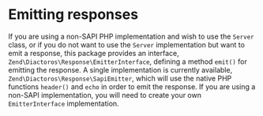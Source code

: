 # Emitting responses

If you are using a non-SAPI PHP implementation and wish to use the `Server` class, or if you do not
want to use the `Server` implementation but want to emit a response, this package provides an
interface, `Zend\Diactoros\Response\EmitterInterface`, defining a method `emit()` for emitting the
response. A single implementation is currently available, `Zend\Diactoros\Response\SapiEmitter`,
which will use the native PHP functions `header()` and `echo` in order to emit the response. If you
are using a non-SAPI implementation, you will need to create your own `EmitterInterface`
implementation.

